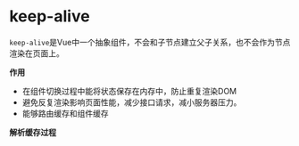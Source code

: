 # keep-alive

``keep-alive``是Vue中一个抽象组件，不会和子节点建立父子关系，也不会作为节点渲染在页面上。

**作用**
- 在组件切换过程中能将状态保存在内存中，防止重复渲染DOM
- 避免反复渲染影响页面性能，减少接口请求，减小服务器压力。
- 能够路由缓存和组件缓存

**解析缓存过程**
